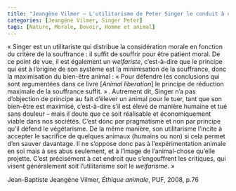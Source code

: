 ```yaml
---
title: "Jeangène Vilmer – L'utilitarisme de Peter Singer le conduit à une forme de <i>welfarisme</i>"
categories: [Jeangène Vilmer, Singer Peter]
tags: [Nature, Morale, Devoir, Homme et animal]
---
```


« Singer est un utilitariste qui distribue la considération morale en fonction du critère de la souffrance : il suffit de souffrir pour être patient moral. De ce point de vue, il est également un _welfariste_, c’est-à-dire que le principe qui est à l’origine de son système est la minimisation de la souffrance, donc la maximisation du bien-être animal : « Pour défendre les conclusions qui sont argumentées dans ce livre [_Animal liberation_] le principe de réduction maximale de la souffrance suffit. » . Autrement dit, Singer n’a pas d’objection de principe au fait d’élever un animal pour le tuer, tant que son bien-être est maximisé, c’est-à-dire s’il est élevé de manière humaine et tué sans douleur – mais il doute que ce soit réalisable et économiquement viable dans nos sociétés. C’est donc par pragmatisme et non par principe qu’il défend le végétarisme. De la même manière, son utilitarisme l’incite à accepter le sacrifice de quelques animaux (humains ou non) si cela permet d’en sauver davantage. Il ne s’oppose donc pas à l’expérimentation animale en soi mais à ses abus seulement, et à l’image de l’animal-chose qu’elle projette. C’est précisément à cet endroit que s’engouffrent les critiques, qui visent généralement soit l’utilitarisme soit le _welfarisme_. »

Jean-Baptiste Jeangène Vilmer, _Éthique animale_, PUF, 2008, p.76